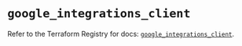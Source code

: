 # `google_integrations_client`

Refer to the Terraform Registry for docs: [`google_integrations_client`](https://registry.terraform.io/providers/hashicorp/google-beta/6.34.0/docs/resources/google_integrations_client).
